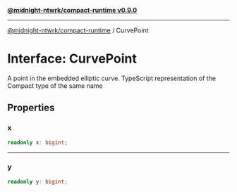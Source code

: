 [**@midnight-ntwrk/compact-runtime v0.9.0**](../README.md)

***

[@midnight-ntwrk/compact-runtime](../globals.md) / CurvePoint

# Interface: CurvePoint

A point in the embedded elliptic curve. TypeScript representation of the
Compact type of the same name

## Properties

### x

```ts
readonly x: bigint;
```

***

### y

```ts
readonly y: bigint;
```
